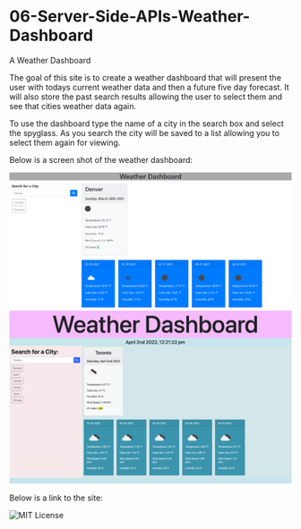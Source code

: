 # 06-Server-Side-APIs-Weather-Dashboard

A Weather Dashboard

The goal of this site is to create a weather dashboard that will present the user with todays current weather data and then a future five day forecast. It will also store the past search results allowing the user to select them and see that cities weather data again.  

To use the dashboard type the name of a city in the search box and select the spyglass. As you search the city will be saved to a list allowing you to select them again for viewing.   

Below is a screen shot of the weather dashboard:

![The sample Website Image](assets/images/Weather-Dashboard.png)
![The finished Weather Dashboard](assets/images/MyWeatherDashboardScreenshot.png)

Below is a link to the site:



![MIT License](https://img.shields.io/apm/l/atomic-design-ui.svg?)
